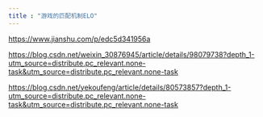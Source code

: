 ```yaml
---
title : "游戏的匹配机制ELO"
---
```


<https://www.jianshu.com/p/edc5d341956a>

<https://blog.csdn.net/weixin_30876945/article/details/98079738?depth_1-utm_source=distribute.pc_relevant.none-task&utm_source=distribute.pc_relevant.none-task>

<https://blog.csdn.net/yekoufeng/article/details/80573857?depth_1-utm_source=distribute.pc_relevant.none-task&utm_source=distribute.pc_relevant.none-task>
